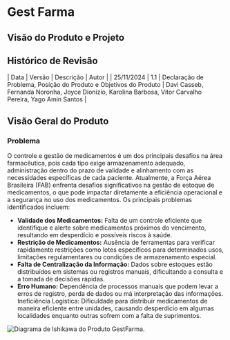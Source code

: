 # Gest Farma
## Visão do Produto e Projeto

## Histórico de Revisão

|   Data   |   Versão   |   Descrição   |   Autor   |
|   25/11/2024   |   1.1   |   Declaração de Problema, Posição do Produto e Objetivos do Produto   |    Davi Casseb, Fernanda Noronha, Joyce Dionizio, Karolina Barbosa, Vitor Carvalho Pereira, Yago Amin Santos   |

## Visão Geral do Produto
### Problema
O controle e gestão de medicamentos é um dos principais desafios na área farmacêutica, pois cada tipo exige armazenamento adequado, administração dentro do prazo de validade e alinhamento com as necessidades específicas de cada paciente. Atualmente, a Força Aérea Brasileira (FAB) enfrenta desafios significativos na gestão de estoque de medicamentos, o que pode impactar diretamente a eficiência operacional e a segurança no uso dos medicamentos. Os principais problemas identificados incluem:
- **Validade dos Medicamentos:** Falta de um controle eficiente que identifique e alerte sobre medicamentos próximos do vencimento, resultando em desperdício e possíveis riscos à saúde.
- **Restrição de Medicamentos:** Ausência de ferramentas para verificar rapidamente restrições como lotes específicos para determinados usos, limitações regulamentares ou condições de armazenamento especial.
- **Falta de Centralização da Informação:** Dados sobre estoques estão distribuídos em sistemas ou registros manuais, dificultando a consulta e a tomada de decisões rápidas.
- **Erro Humano:** Dependência de processos manuais que podem levar a erros de registro, perda de dados ou má interpretação das informações.
Ineficiência Logística: Dificuldade para distribuir medicamentos de maneira eficiente entre unidades, causando desperdício em algumas localidades enquanto outras sofrem com a falta de suprimentos.

![Diagrama de Ishikawa do Produto GestFarma.]([docs/espinhadepeixe.png](https://github.com/FGA-REQ/2024.2-Requisitores/blob/30615acf22087d611a3d190d597deecb8cc8fa75/docs/espinhadepeixe.png))

